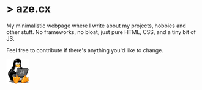 # > aze.cx

My minimalistic webpage where I write about my projects, hobbies and other stuff.
No frameworks, no bloat, just pure HTML, CSS, and a tiny bit of JS.

Feel free to contribute if there's anything you'd like to change.


<img style="width:60px;" alt="Tux" src="https://github.com/azecx/aze.cx/blob/main/assets/img/tux.gif?raw=true">
